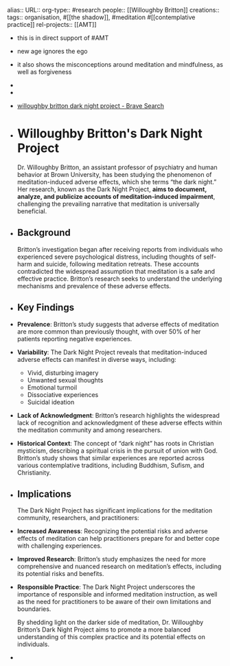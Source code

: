 alias::
URL::
org-type:: #research
people:: [[Willoughby Britton]]
creations::
tags:: organisation, #[[the shadow]], #meditation #[[contemplative practice]]
rel-projects:: [[AMT]]



- this is in direct support of #AMT
- new age ignores the ego
- it also shows the misconceptions around meditation and mindfulness, as well as forgiveness
-
-
- [willoughby britton dark night project - Brave Search](https://search.brave.com/search?q=willoughby+britton+dark+night+project&source=desktop&summary=1&summary_og=75de3665efb8bf08f4d947)
- # Willoughby Britton's Dark Night Project

  Dr. Willoughby Britton, an assistant professor of psychiatry and human behavior at Brown University, has been studying the phenomenon of meditation-induced adverse effects, which she terms “the dark night.” Her research, known as the Dark Night Project, **aims to document, analyze, and publicize accounts of meditation-induced impairment**, challenging the prevailing narrative that meditation is universally beneficial.
- ## Background

  Britton’s investigation began after receiving reports from individuals who experienced severe psychological distress, including thoughts of self-harm and suicide, following meditation retreats. These accounts contradicted the widespread assumption that meditation is a safe and effective practice. Britton’s research seeks to understand the underlying mechanisms and prevalence of these adverse effects.
- ## Key Findings
- **Prevalence**: Britton’s study suggests that adverse effects of meditation are more common than previously thought, with over 50% of her patients reporting negative experiences.
- **Variability**: The Dark Night Project reveals that meditation-induced adverse effects can manifest in diverse ways, including:
	- Vivid, disturbing imagery
	- Unwanted sexual thoughts
	- Emotional turmoil
	- Dissociative experiences
	- Suicidal ideation
- **Lack of Acknowledgment**: Britton’s research highlights the widespread lack of recognition and acknowledgment of these adverse effects within the meditation community and among researchers.
- **Historical Context**: The concept of “dark night” has roots in Christian mysticism, describing a spiritual crisis in the pursuit of union with God. Britton’s study shows that similar experiences are reported across various contemplative traditions, including Buddhism, Sufism, and Christianity.
- ## Implications

  The Dark Night Project has significant implications for the meditation community, researchers, and practitioners:
- **Increased Awareness**: Recognizing the potential risks and adverse effects of meditation can help practitioners prepare for and better cope with challenging experiences.
- **Improved Research**: Britton’s study emphasizes the need for more comprehensive and nuanced research on meditation’s effects, including its potential risks and benefits.
- **Responsible Practice**: The Dark Night Project underscores the importance of responsible and informed meditation instruction, as well as the need for practitioners to be aware of their own limitations and boundaries.

  By shedding light on the darker side of meditation, Dr. Willoughby Britton’s Dark Night Project aims to promote a more balanced understanding of this complex practice and its potential effects on individuals.
-
